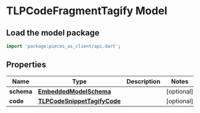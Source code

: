 # TLPCodeFragmentTagify Model

## Load the model package
```dart
import 'package:pieces_os_client/api.dart';
```

## Properties
Name | Type | Description | Notes
------------ | ------------- | ------------- | -------------
**schema** | [**EmbeddedModelSchema**](EmbeddedModelSchema) |  | [optional] 
**code** | [**TLPCodeSnippetTagifyCode**](TLPCodeSnippetTagifyCode) |  | [optional] 




